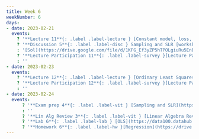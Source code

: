 ```yaml
---
title: Week 6
weekNumber: 6
days:
- date: 2023-02-21
  events:
    ? '**Lecture 11**{: .label .label-lecture } [Constant model, loss, and transformations](lecture/lec11)'
    ? '**Discussion 5**{: .label .label-disc } Sampling and SLR [worksheet](https://drive.google.com/file/d/1xQsDeTCwyCBbk9yhbxtWAlUXd73GCqTP/view?usp=sharing), [notebook](https://data100.datahub.berkeley.edu/hub/user-redirect/git-pull?repo=https%3A%2F%2Fgithub.com%2FDS-100%2Fsp23&branch=main&urlpath=lab%2Ftree%2Fsp23%2Fdisc%2Fdisc05%2Fdisc05_coding_excercises.ipynb)' 
    : '[Sol](https://drive.google.com/file/d/1KFG_Ef3yZP5hTPOLgiuRu5EnBcMc5fN5/view?usp=sharing), [Notebook Sol](https://data100.datahub.berkeley.edu/hub/user-redirect/git-pull?repo=https%3A%2F%2Fgithub.com%2FDS-100%2Fsp23&branch=main&urlpath=lab%2Ftree%2Fsp23%2Fdisc%2Fdisc05%2Fdisc05_coding_excercise_solutions.ipynb)'
    ? '**Lecture Participation 11**{: .label .label-survey }[Lecture Participation 11](https://app.sli.do/event/bqLGGdZiWp8vkYqNNE3S6A/embed/polls/82de6d6f-f628-4096-b44e-f10a0c38337f)'
    : ''
- date: 2023-02-23
  events:
    ? '**Lecture 12**{: .label .label-lecture } [Ordinary Least Squares (Multiple Linear Regression)](lecture/lec12)'
    ? '**Lecture Participation 12**{: .label .label-survey }[Lecture Participation 12](https://app.sli.do/event/8tkHU6AqfxoLtqYYknVT3W/embed/polls/df29dc2d-c00e-4c91-a009-b8f4399ebdf4)'
    : ''
- date: 2023-02-24
  events:
      ? '**Exam prep 4**{: .label .label-vit } [Sampling and SLR](https://drive.google.com/file/d/1Ltp6kkBBTneoxqlXGhTK38PM8dX6aPnp/view?usp=sharing)'
      : ''
      ? '**Lin Alg Review 3**{: .label .label-vit } [Linear Algebra Review #3 (Linear Regression)](lecture/linalg03)'
      ? '**Lab 6**{: .label .label-lab } [OLS](https://data100.datahub.berkeley.edu/hub/user-redirect/git-pull?repo=https%3A%2F%2Fgithub.com%2FDS-100%2Fsp23&branch=main&urlpath=lab%2Ftree%2Fsp23%2Flab%2Flab06%2Flab06.ipynb)'
      ? '**Homework 6**{: .label .label-hw }[Regression](https://drive.google.com/file/d/1ruhL1qhLagoW7WiV3UUOWOTDh79GBBk-/view?usp=sharing)'
---
```

